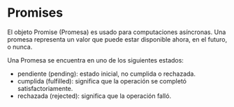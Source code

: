 # Promises

El objeto Promise (Promesa) es usado para computaciones asíncronas. Una promesa representa un valor que puede estar disponible ahora, en el futuro, o nunca.

Una Promesa se encuentra en uno de los siguientes estados:

* pendiente (pending): estado inicial, no cumplida o rechazada.
* cumplida (fulfilled): significa que la operación se completó satisfactoriamente.
* rechazada (rejected): significa que la operación falló.

